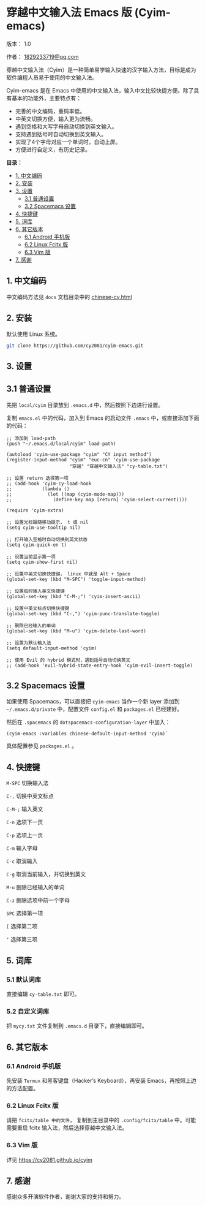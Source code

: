 # 穿越中文输入法 Emacs 版 (Cyim-emacs)

版本： 1.0

作者： 1829233719@qq.com

穿越中文输入法（Cyim）是一种简单易学输入快速的汉字输入方法，目标是成为软件编程人员易于使用的中文输入法。

Cyim-emacs 是在 Emacs 中使用的中文输入法，输入中文比较快捷方便。除了具有基本的功能外，主要特点有：

 - 完善的中文编码，重码率低。
 - 中英文切换方便，输入更为流畅。
 - 遇到空格和大写字母自动切换到英文输入。
 - 支持遇到括号时自动切换到英文输入。
 - 实现了4个字母对应一个单词时，自动上屏。
 - 方便进行自定义，有历史记录。
 
**目录：** 

 - [1. 中文编码](#sec-0)
 - [2. 安装](#sec-1)
 - [3. 设置](#sec-2)
     - [3.1 普通设置](#sec-21)
     - [3.2 Spacemacs 设置](#sec-22)
 - [4. 快捷键](#sec-3)
 - [5. 词库](#sec-4)
 - [6. 其它版本](#sec-5)
     - [6.1 Android 手机版](#sec-51)
     - [6.2 Linux Fcitx 版](#sec-52)
     - [6.3 Vim 版](#sec-53)
 - [7. 感谢](#sec-6)

## 1. 中文编码<a id="sec-0"></a>

中文编码方法见 `docs` 文档目录中的 [chinese-cy.html](docs/chinese-cy.html)

## 2. 安装<a id="sec-1"></a>

默认使用 Linux 系统。

```bash
git clone https://github.com/cy2081/cyim-emacs.git

```

## 3. 设置<a id="sec-2"></a>
## 3.1 普通设置<a id="sec-21"></a>

先把 `local/cyim` 目录放到 `.emacs.d` 中，然后按照下边进行设置。

复制 `emacs.el` 中的代码，加入到 Emacs 的启动文件 `.emacs` 中，或直接添加下面的代码：

```emacs-lisp
;; 添加到 load-path
(push "~/.emacs.d/local/cyim" load-path)

(autoload 'cyim-use-package "cyim" "CY input method")
(register-input-method "cyim" "euc-cn" 'cyim-use-package
                       "穿越" "穿越中文输入法" "cy-table.txt")

;; 设置 return 选择第一项
;; (add-hook 'cyim-cy-load-hook
;;           (lambda ()
;;             (let ((map (cyim-mode-map)))
;;               (define-key map [return] 'cyim-select-current))))

(require 'cyim-extra)

;; 设置光标跟随移动提示， t 或 nil
(setq cyim-use-tooltip nil)

;; 打开输入空格时自动切换到英文状态
(setq cyim-quick-en t)

;; 设置当前显示第一项
(setq cyim-show-first nil)

;; 设置中英文切换快捷键， linux 中就是 Alt + Space
(global-set-key (kbd "M-SPC") 'toggle-input-method)

;; 设置临时输入英文快捷键
(global-set-key (kbd "C-M-;") 'cyim-insert-ascii)

;; 设置中英文标点切换快捷键
(global-set-key (kbd "C-,") 'cyim-punc-translate-toggle)

;; 删除已经输入的单词
(global-set-key (kbd "M-u") 'cyim-delete-last-word)

;; 设置为默认输入法
(setq default-input-method 'cyim)

;; 使用 Evil 的 hybrid 模式时，遇到括号自动切换英文
;; (add-hook 'evil-hybrid-state-entry-hook 'cyim-evil-insert-toggle)
```

## 3.2 Spacemacs 设置<a id="sec-22"></a>

如果使用 Spacemacs，可以直接把 `cyim-emacs` 当作一个新 layer 添加到 `~/.emacs.d/private` 中，配置文件 `config.el` 和 `packages.el` 已经建好。

然后在 `.spacemacs` 的 `dotspacemacs-configuration-layer` 中加入：

```emacs-lisp
(cyim-emacs :variables chinese-default-input-method 'cyim)` 
```
具体配置参见 `packages.el` 。

## 4. 快捷键<a id="sec-3"></a>

`M-SPC` 切换输入法

`C-,` 切换中英文标点

`C-M-;` 输入英文

`C-n` 选项下一页

`C-p` 选项上一页

`C-m` 输入字母

`C-c` 取消输入

`C-g` 取消当前输入，并切换到英文

`M-u` 删除已经输入的单词

`C-z` 删除选项中前一个字母

`SPC` 选择第一项

`[`  选择第二项

`‘`  选择第三项

## 5. 词库<a id="sec-4"></a>
### 5.1 默认词库

直接编辑 `cy-table.txt` 即可。

### 5.2 自定义词库

把 `mycy.txt` 文件复制到 `.emacs.d` 目录下，直接编辑即可。

## 6. 其它版本<a id="sec-5"></a>
### 6.1 Android 手机版<a id="sec-51"></a>

先安装 `Termux` 和黑客键盘（Hacker’s Keyboard），再安装 Emacs，再按照上边的方法配置。

### 6.2 Linux Fcitx 版<a id="sec-52"></a>

请把 `fcitx/table 中的文件`， 复制到主目录中的 `.config/fcitx/table` 中。可能需要重启 fcitx 输入法，然后选择穿越中文输入法。

### 6.3 Vim 版<a id="sec-53"></a>

详见 <https://cy2081.github.io/cyim>

## 7. 感谢<a id="sec-6"></a>

感谢众多开演软件作者，谢谢大家的支持和努力。
